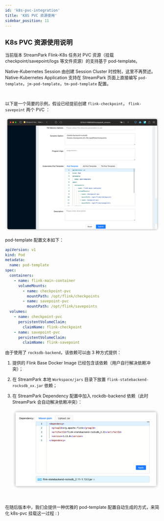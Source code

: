 ```yaml
---
id: 'k8s-pvc-integration'
title: 'K8S PVC 资源使用'
sidebar_position: 11
---
```


## K8s PVC 资源使用说明

当前版本 StreamPark Flink-K8s 任务对 PVC 资源（挂载 checkpoint/savepoint/logs 等文件资源）的支持基于 pod-template。

Native-Kubernetes Session 由创建 Session Cluster 时控制，这里不再赘述。Native-Kubernetes Application 支持在 StreamPark 页面上直接编写 `pod-template`，`jm-pod-template`，`tm-pod-template` 配置。

<br/>

以下是一个简要的示例，假设已经提前创建 `flink-checkpoint`， `flink-savepoint` 两个 PVC ：

![K8S PVC](/doc/image/k8s_pvc.png)

pod-template 配置文本如下：

```yaml
apiVersion: v1
kind: Pod
metadata:
  name: pod-template
spec:
  containers:
    - name: flink-main-container
      volumeMounts:
        - name: checkpoint-pvc
          mountPath: /opt/flink/checkpoints
        - name: savepoint-pvc
          mountPath: /opt/flink/savepoints
  volumes:
    - name: checkpoint-pvc
      persistentVolumeClaim:
        claimName: flink-checkpoint
    - name: savepoint-pvc
      persistentVolumeClaim:
        claimName: flink-savepoint
```

由于使用了 `rocksdb-backend`，该依赖可以由 3 种方式提供：

1. 提供的 Flink Base Docker Image 已经包含该依赖（用户自行解决依赖冲突）；

2. 在 StreamPark 本地 `Workspace/jars` 目录下放置 `flink-statebackend-rocksdb_xx.jar` 依赖；

3. 在 StreamPark Dependency 配置中加入 rockdb-backend 依赖（此时 StreamPark 会自动解决依赖冲突）：

   ![rocksdb dependency](/doc/image/rocksdb_dependency.png)

<br/>

在随后版本中，我们会提供一种优雅的 pod-template 配置自动生成的方式，来简化 k8s-pvc 挂载这一过程 : )

